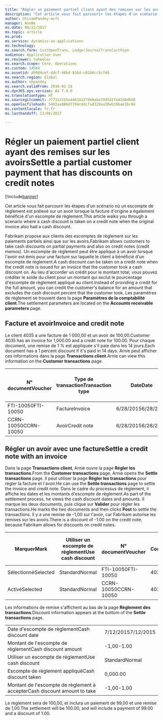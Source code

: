 ```yaml
---
title: "Régler un paiement partiel client ayant des remises sur les avoirs"
description: "Cet article vous fait parcourir les étapes d'un scénario où un escompte de règlement est prélevé sur un avoir lorsque la facture d'origine a également bénéficié d'un escompte de règlement."
author: ShivamPandey-msft
manager: AnnBe
ms.date: 08/22/2017
ms.topic: article
ms.prod: 
ms.service: dynamics-ax-applications
ms.technology: 
ms.search.form: CustOpenTrans, LedgerJournalTransCustPaym
audience: Application User
ms.reviewer: twheeloc
ms.search.scope: Core, Operations
ms.custom: 14564
ms.assetid: d9984cef-ddcf-46bd-816d-c01b8cc5cf48
ms.search.region: Global
ms.author: shpandey
ms.search.validFrom: 2016-02-28
ms.dyn365.ops.version: AX 7.0.0
ms.translationtype: HT
ms.sourcegitcommit: 2771a31b5a4d418a27de0ebe1945d1fed2d8d6d6
ms.openlocfilehash: 5402aa886d7194c4dcfad329aa30eb19bae3bc84
ms.contentlocale: fr-fr
ms.lasthandoff: 11/06/2017

---
```


# <a name="settle-a-partial-customer-payment-that-has-discounts-on-credit-notes"></a><span data-ttu-id="115c3-103">Régler un paiement partiel client ayant des remises sur les avoirs</span><span class="sxs-lookup"><span data-stu-id="115c3-103">Settle a partial customer payment that has discounts on credit notes</span></span>

[!include[banner](../includes/banner.md)]


<span data-ttu-id="115c3-104">Cet article vous fait parcourir les étapes d'un scénario où un escompte de règlement est prélevé sur un avoir lorsque la facture d'origine a également bénéficié d'un escompte de règlement.</span><span class="sxs-lookup"><span data-stu-id="115c3-104">This article walks you through a scenario where a cash discount is taken on a credit note when the original invoice also had a cash discount.</span></span> 

<span data-ttu-id="115c3-105">Fabrikam propose aux clients des escomptes de règlement sur les paiements partiels ainsi que sur les avoirs.</span><span class="sxs-lookup"><span data-stu-id="115c3-105">Fabrikam allows customers to take cash discounts on partial payments and also on credit notes (credit memos).</span></span> <span data-ttu-id="115c3-106">Un escompte de règlement peut être appliqué à un avoir lorsque l'avoir est émis pour une facture sur laquelle le client a bénéficié d'un escompte de règlement.</span><span class="sxs-lookup"><span data-stu-id="115c3-106">A cash discount can be taken on a credit note when the credit note is issued for an invoice that the customer took a cash discount on.</span></span> <span data-ttu-id="115c3-107">Au lieu d'accorder un crédit pour le montant total, vous pouvez créditer le solde du client pour un montant qui exclut le pourcentage d'escompte de règlement appliqué au client.</span><span class="sxs-lookup"><span data-stu-id="115c3-107">Instead of providing a credit for the full amount, you can credit the customer's balance for an amount that excludes the cash discount percent that the customer took.</span></span> <span data-ttu-id="115c3-108">Les paramètres de règlement se trouvent dans la page **Paramètres de la comptabilité client**.</span><span class="sxs-lookup"><span data-stu-id="115c3-108">The settlement parameters are located on the **Accounts receivable parameters** page.</span></span>

## <a name="invoice-and-credit-note"></a><span data-ttu-id="115c3-109">Facture et avoir</span><span class="sxs-lookup"><span data-stu-id="115c3-109">Invoice and credit note</span></span>
<span data-ttu-id="115c3-110">Le client 4035 a une facture de 1 000,00 et un avoir de 100,00.</span><span class="sxs-lookup"><span data-stu-id="115c3-110">Customer 4035 has an invoice for 1,000.00 and a credit note for 100.00.</span></span> <span data-ttu-id="115c3-111">Pour chaque document, une remise de 1 % est appliquée s'il paie dans les 14 jours.</span><span class="sxs-lookup"><span data-stu-id="115c3-111">Each document has a 1 percent discount if it's paid in 14 days.</span></span> <span data-ttu-id="115c3-112">Arnie peut afficher ces informations dans la page **Transactions client**.</span><span class="sxs-lookup"><span data-stu-id="115c3-112">Arnie can view this information on the **Customer transactions** page.</span></span>

| <span data-ttu-id="115c3-113">N° document</span><span class="sxs-lookup"><span data-stu-id="115c3-113">Voucher</span></span>    | <span data-ttu-id="115c3-114">Type de transaction</span><span class="sxs-lookup"><span data-stu-id="115c3-114">Transaction type</span></span> | <span data-ttu-id="115c3-115">Date</span><span class="sxs-lookup"><span data-stu-id="115c3-115">Date</span></span>      | <span data-ttu-id="115c3-116">Facture</span><span class="sxs-lookup"><span data-stu-id="115c3-116">Invoice</span></span>  | <span data-ttu-id="115c3-117">Montant au débit dans la devise de transaction</span><span class="sxs-lookup"><span data-stu-id="115c3-117">Amount in transaction currency debit</span></span> | <span data-ttu-id="115c3-118">Montant au crédit dans la devise de transaction</span><span class="sxs-lookup"><span data-stu-id="115c3-118">Amount in transaction currency credit</span></span> | <span data-ttu-id="115c3-119">Solde</span><span class="sxs-lookup"><span data-stu-id="115c3-119">Balance</span></span>  | <span data-ttu-id="115c3-120">Devise</span><span class="sxs-lookup"><span data-stu-id="115c3-120">Currency</span></span> |
|------------|------------------|-----------|----------|--------------------------------------|---------------------------------------|----------|----------|
| <span data-ttu-id="115c3-121">FTI-10050</span><span class="sxs-lookup"><span data-stu-id="115c3-121">FTI-10050</span></span>  | <span data-ttu-id="115c3-122">Facture</span><span class="sxs-lookup"><span data-stu-id="115c3-122">Invoice</span></span>          | <span data-ttu-id="115c3-123">6/28/2015</span><span class="sxs-lookup"><span data-stu-id="115c3-123">6/28/2015</span></span> | <span data-ttu-id="115c3-124">10050</span><span class="sxs-lookup"><span data-stu-id="115c3-124">10050</span></span>    | <span data-ttu-id="115c3-125">1 000,00</span><span class="sxs-lookup"><span data-stu-id="115c3-125">1,000.00</span></span>                             |                                       | <span data-ttu-id="115c3-126">1 000,00</span><span class="sxs-lookup"><span data-stu-id="115c3-126">1,000.00</span></span> | <span data-ttu-id="115c3-127">USD</span><span class="sxs-lookup"><span data-stu-id="115c3-127">USD</span></span>      |
| <span data-ttu-id="115c3-128">CCRN-10050</span><span class="sxs-lookup"><span data-stu-id="115c3-128">CCRN-10050</span></span> | <span data-ttu-id="115c3-129">Avoir</span><span class="sxs-lookup"><span data-stu-id="115c3-129">Credit note</span></span>      | <span data-ttu-id="115c3-130">6/28/2015</span><span class="sxs-lookup"><span data-stu-id="115c3-130">6/28/2015</span></span> | <span data-ttu-id="115c3-131">CR-10050</span><span class="sxs-lookup"><span data-stu-id="115c3-131">CR-10050</span></span> |                                      | <span data-ttu-id="115c3-132">100,00</span><span class="sxs-lookup"><span data-stu-id="115c3-132">100.00</span></span>                                | <span data-ttu-id="115c3-133">-100,00</span><span class="sxs-lookup"><span data-stu-id="115c3-133">-100.00</span></span>  | <span data-ttu-id="115c3-134">USD</span><span class="sxs-lookup"><span data-stu-id="115c3-134">USD</span></span>      |

## <a name="settle-a-credit-note-with-an-invoice"></a><span data-ttu-id="115c3-135">Régler un avoir avec une facture</span><span class="sxs-lookup"><span data-stu-id="115c3-135">Settle a credit note with an invoice</span></span>
<span data-ttu-id="115c3-136">Dans la page **Transactions client**, Arnie ouvre la page **Régler les transactions**.</span><span class="sxs-lookup"><span data-stu-id="115c3-136">From the **Customer transactions** page, Arnie opens the **Settle transactions** page.</span></span> <span data-ttu-id="115c3-137">Il peut utiliser la page **Régler les transactions** pour régler la facture et l'avoir.</span><span class="sxs-lookup"><span data-stu-id="115c3-137">He can use the **Settle transactions** page to settle the invoice and credit note.</span></span> <span data-ttu-id="115c3-138">Dans le cadre du processus de règlement, il affiche les dates et les montants d'escompte de règlement.</span><span class="sxs-lookup"><span data-stu-id="115c3-138">As part of the settlement process, he views the cash discount dates and amounts.</span></span> <span data-ttu-id="115c3-139">Il marque les deux documents, puis clique sur **Valider** pour régler les transactions.</span><span class="sxs-lookup"><span data-stu-id="115c3-139">He marks the two documents and then clicks **Post** to settle the transactions.</span></span> <span data-ttu-id="115c3-140">Il y a une remise de -1,00 sur l'avoir, car Fabrikam autorise les remises sur les avoirs.</span><span class="sxs-lookup"><span data-stu-id="115c3-140">There is a discount of -1.00 on the credit note, because Fabrikam allows for discounts on credit notes.</span></span>

| <span data-ttu-id="115c3-141">Marquer</span><span class="sxs-lookup"><span data-stu-id="115c3-141">Mark</span></span>     | <span data-ttu-id="115c3-142">Utiliser un escompte de règlement</span><span class="sxs-lookup"><span data-stu-id="115c3-142">Use cash discount</span></span> | <span data-ttu-id="115c3-143">N° document</span><span class="sxs-lookup"><span data-stu-id="115c3-143">Voucher</span></span>    | <span data-ttu-id="115c3-144">Compte</span><span class="sxs-lookup"><span data-stu-id="115c3-144">Account</span></span> | <span data-ttu-id="115c3-145">Date</span><span class="sxs-lookup"><span data-stu-id="115c3-145">Date</span></span>      | <span data-ttu-id="115c3-146">Date d'échéance</span><span class="sxs-lookup"><span data-stu-id="115c3-146">Due date</span></span>  | <span data-ttu-id="115c3-147">Facture</span><span class="sxs-lookup"><span data-stu-id="115c3-147">Invoice</span></span>  | <span data-ttu-id="115c3-148">Montant dans la devise de transaction</span><span class="sxs-lookup"><span data-stu-id="115c3-148">Amount in transaction currency</span></span> | <span data-ttu-id="115c3-149">Devise</span><span class="sxs-lookup"><span data-stu-id="115c3-149">Currency</span></span> | <span data-ttu-id="115c3-150">Montant à régler</span><span class="sxs-lookup"><span data-stu-id="115c3-150">Amount to settle</span></span> |
|----------|-------------------|------------|---------|-----------|-----------|----------|--------------------------------|----------|------------------|
| <span data-ttu-id="115c3-151">Sélectionné</span><span class="sxs-lookup"><span data-stu-id="115c3-151">Selected</span></span> | <span data-ttu-id="115c3-152">Standard</span><span class="sxs-lookup"><span data-stu-id="115c3-152">Normal</span></span>            | <span data-ttu-id="115c3-153">FTI-10050</span><span class="sxs-lookup"><span data-stu-id="115c3-153">FTI-10050</span></span>  | <span data-ttu-id="115c3-154">4035</span><span class="sxs-lookup"><span data-stu-id="115c3-154">4035</span></span>    | <span data-ttu-id="115c3-155">6/28/2015</span><span class="sxs-lookup"><span data-stu-id="115c3-155">6/28/2015</span></span> | <span data-ttu-id="115c3-156">7/28/2015</span><span class="sxs-lookup"><span data-stu-id="115c3-156">7/28/2015</span></span> | <span data-ttu-id="115c3-157">10050</span><span class="sxs-lookup"><span data-stu-id="115c3-157">10050</span></span>    | <span data-ttu-id="115c3-158">1 000,00</span><span class="sxs-lookup"><span data-stu-id="115c3-158">1,000.00</span></span>                       | <span data-ttu-id="115c3-159">USD</span><span class="sxs-lookup"><span data-stu-id="115c3-159">USD</span></span>      | <span data-ttu-id="115c3-160">990,00</span><span class="sxs-lookup"><span data-stu-id="115c3-160">990.00</span></span>           |
| <span data-ttu-id="115c3-161">Activé</span><span class="sxs-lookup"><span data-stu-id="115c3-161">Selected</span></span> | <span data-ttu-id="115c3-162">Standard</span><span class="sxs-lookup"><span data-stu-id="115c3-162">Normal</span></span>            | <span data-ttu-id="115c3-163">CCRN-10050</span><span class="sxs-lookup"><span data-stu-id="115c3-163">CCRN-10050</span></span> | <span data-ttu-id="115c3-164">4035</span><span class="sxs-lookup"><span data-stu-id="115c3-164">4035</span></span>    | <span data-ttu-id="115c3-165">6/28/2015</span><span class="sxs-lookup"><span data-stu-id="115c3-165">6/28/2015</span></span> | <span data-ttu-id="115c3-166">7/28/2015</span><span class="sxs-lookup"><span data-stu-id="115c3-166">7/28/2015</span></span> | <span data-ttu-id="115c3-167">CR-10050</span><span class="sxs-lookup"><span data-stu-id="115c3-167">CR-10050</span></span> | <span data-ttu-id="115c3-168">-100,00</span><span class="sxs-lookup"><span data-stu-id="115c3-168">-100.00</span></span>                        | <span data-ttu-id="115c3-169">USD</span><span class="sxs-lookup"><span data-stu-id="115c3-169">USD</span></span>      | <span data-ttu-id="115c3-170">-99,00</span><span class="sxs-lookup"><span data-stu-id="115c3-170">-99.00</span></span>           |

<span data-ttu-id="115c3-171">Les informations de remise s'affichent au bas de la page **Règlement des transactions**.</span><span class="sxs-lookup"><span data-stu-id="115c3-171">Discount information appears at the bottom of the **Settle transactions** page.</span></span>

|                              |           |
|------------------------------|-----------|
| <span data-ttu-id="115c3-172">Date d'escompte de règlement</span><span class="sxs-lookup"><span data-stu-id="115c3-172">Cash discount date</span></span>           | <span data-ttu-id="115c3-173">7/12/2015</span><span class="sxs-lookup"><span data-stu-id="115c3-173">7/12/2015</span></span> |
| <span data-ttu-id="115c3-174">Montant de l'escompte de règlement</span><span class="sxs-lookup"><span data-stu-id="115c3-174">Cash discount amount</span></span>         | <span data-ttu-id="115c3-175">-1,00</span><span class="sxs-lookup"><span data-stu-id="115c3-175">-1.00</span></span>     |
| <span data-ttu-id="115c3-176">Utiliser un escompte de règlement</span><span class="sxs-lookup"><span data-stu-id="115c3-176">Use cash discount</span></span>            | <span data-ttu-id="115c3-177">Standard</span><span class="sxs-lookup"><span data-stu-id="115c3-177">Normal</span></span>    |
| <span data-ttu-id="115c3-178">Escompte de règlement appliqué</span><span class="sxs-lookup"><span data-stu-id="115c3-178">Cash discount taken</span></span>          | <span data-ttu-id="115c3-179">0,00</span><span class="sxs-lookup"><span data-stu-id="115c3-179">0.00</span></span>      |
| <span data-ttu-id="115c3-180">Montant de l'escompte de règlement à accepter</span><span class="sxs-lookup"><span data-stu-id="115c3-180">Cash discount amount to take</span></span> | <span data-ttu-id="115c3-181">-1,00</span><span class="sxs-lookup"><span data-stu-id="115c3-181">-1.00</span></span>     |

<span data-ttu-id="115c3-182">Le règlement sera de 100,00, et inclura un paiement de 99,00 et une remise de 1,00.</span><span class="sxs-lookup"><span data-stu-id="115c3-182">The settlement will be 100.00, and will include a payment of 99.00 and a discount of 1.00.</span></span>




